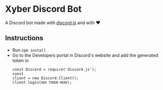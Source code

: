 # Xyber Discord Bot
A Discord bot made with <a href="https://discord.js.org/#/">discord.js</a> and with ❤️
<h2> Instructions </h2>
<ul>
   <li>Run <code>npm install</code></li>
   <li>Go to the <a>Developers</a> portal in Discord's website and add the generated token in<br></li>
   
   <code>const Discord = require('discord.js');</code><br>
   <code>const client = new Discord.Client();</code><br>
   <code>client.login(```ADD TOKEN HERE```);</code><br>
   
</ul>